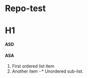 # Repo-test


# H1
#### ASD

#### ASA

1. First ordered list item
2. Another item
⋅⋅* Unordered sub-list. 
